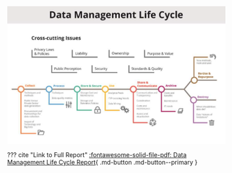 ![data-management-life-cycle-image](../static/images/data-management-life-cycle.png)

??? cite "Link to Full Report"
    [:fontawesome-solid-file-pdf: Data Management Life Cycle Report](../static/docs/data-management-life-cycle.pdf){ .md-button .md-button--primary }
